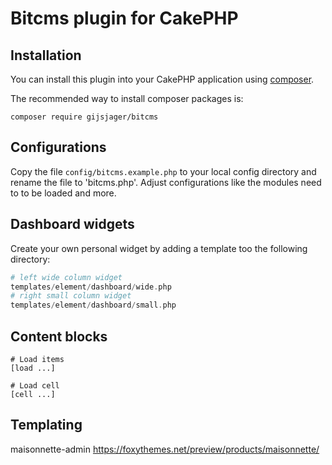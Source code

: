 # Bitcms plugin for CakePHP

## Installation

You can install this plugin into your CakePHP application using [composer](https://getcomposer.org).

The recommended way to install composer packages is:

```
composer require gijsjager/bitcms
```

## Configurations

Copy the file `config/bitcms.example.php` to your local config directory and rename the file to 'bitcms.php'.
Adjust configurations like the modules need to to be loaded and more.

## Dashboard widgets
Create your own personal widget by adding a template too the following directory:
```php
# left wide column widget
templates/element/dashboard/wide.php
# right small column widget
templates/element/dashboard/small.php
```

## Content blocks
```
# Load items
[load ...]

# Load cell
[cell ...]
```

## Templating
maisonnette-admin
https://foxythemes.net/preview/products/maisonnette/
